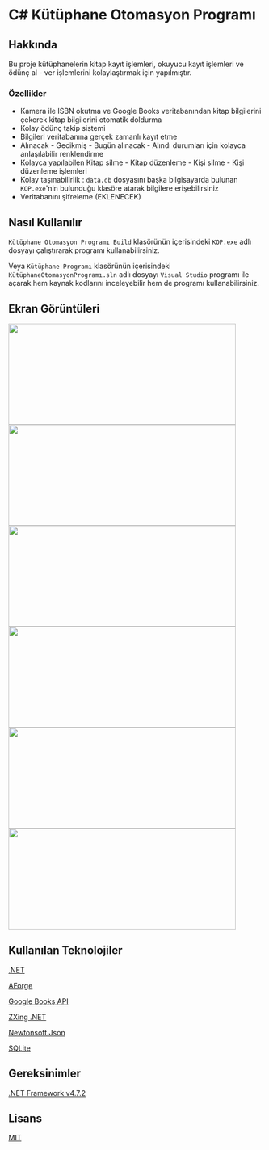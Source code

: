 # C# Kütüphane Otomasyon Programı
 ## Hakkında
 Bu proje kütüphanelerin kitap kayıt işlemleri, okuyucu kayıt işlemleri ve ödünç al - ver işlemlerini kolaylaştırmak için yapılmıştır.
 ### Özellikler
 * Kamera ile ISBN okutma ve Google Books veritabanından kitap bilgilerini çekerek kitap bilgilerini otomatik doldurma
 * Kolay ödünç takip sistemi
 * Bilgileri veritabanına gerçek zamanlı kayıt etme
 * Alınacak - Gecikmiş - Bugün alınacak - Alındı durumları için kolayca anlaşılabilir renklendirme
 * Kolayca yapılabilen Kitap silme - Kitap düzenleme - Kişi silme - Kişi düzenleme işlemleri
 * Kolay taşınabilirlik : ```data.db``` dosyasını başka bilgisayarda bulunan ```KOP.exe```'nin bulunduğu klasöre atarak bilgilere erişebilirsiniz
 * Veritabanını şifreleme (EKLENECEK)
 ## Nasıl Kullanılır
 ```Kütüphane Otomasyon Programı Build``` klasörünün içerisindeki ```KOP.exe``` adlı dosyayı çalıştırarak programı kullanabilirsiniz.

 Veya ```Kütüphane Programı``` klasörünün içerisindeki ```KütüphaneOtomasyonProgramı.sln``` adlı dosyayı ```Visual Studio``` programı ile açarak hem kaynak kodlarını inceleyebilir hem de programı kullanabilirsiniz.
 ## Ekran Görüntüleri

<img src=Screenshots/screenshot1.png width="450" height="200"/>

<img src=Screenshots/screenshot2.png width="450" height="200"/>

<img src=Screenshots/screenshot3.png width="450" height="200"/>

<img src=Screenshots/screenshot4.png width="450" height="200"/>

<img src=Screenshots/screenshot5.png width="450" height="200"/>

<img src=Screenshots/ReadBarcode.gif width="450" height="200"/>

 ## Kullanılan Teknolojiler
 [.NET](https://dotnet.microsoft.com/en-us/)

 [AForge](https://www.nuget.org/packages/AForge/2.2.5?_src=template)

 [Google Books API](https://developers.google.com/books)

 [ZXing .NET](https://www.nuget.org/packages/ZXing.Net/0.16.8?_src=template)

 [Newtonsoft.Json](https://www.nuget.org/packages/Newtonsoft.Json/13.0.1?_src=template)

 [SQLite](https://www.sqlite.org/index.html)
 ## Gereksinimler
 [.NET Framework v4.7.2](https://dotnet.microsoft.com/en-us/tr-tr/download/dotnet-framework/net472)
 ## Lisans
 [MIT](https://choosealicense.com/licenses/mit/)